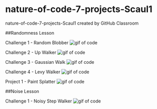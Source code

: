 # nature-of-code-7-projects-Scaul1
nature-of-code-7-projects-Scaul1 created by GitHub Classroom

##Randomness Lesson

Challenge 1 - Random Blobber
![gif of code](https://i.imgur.com/ylW3AaR.gif)

Challenge 2 - Up Walker
![gif of code](https://i.imgur.com/x3L5ZZd.gif)

Challenge 3 - Gaussian Walk
![gif of code](https://i.imgur.com/u84ldBE.gif)

Challenge 4 - Levy Walker
![gif of code](https://i.imgur.com/LTLXHdl.gif)

Project 1 - Paint Splatter
![gif of code](https://i.imgur.com/ks6pqiE.gif)

##Noise Lesson

Challenge 1 - Noisy Step Walker
![gif of code](https://i.imgur.com/lCuStIV.gif)

